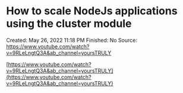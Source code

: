 # How to scale NodeJs applications using the cluster module

Created: May 26, 2022 11:18 PM
Finished: No
Source: https://www.youtube.com/watch?v=9RLeLngtQ3A&ab_channel=yoursTRULY

[https://www.youtube.com/watch?v=9RLeLngtQ3A&ab_channel=yoursTRULY](https://www.youtube.com/watch?v=9RLeLngtQ3A&ab_channel=yoursTRULY)